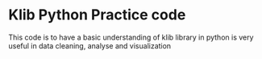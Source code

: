 # Klib Python Practice code

This code is to have a basic understanding of klib library in python is very useful in data cleaning, analyse and visualization
